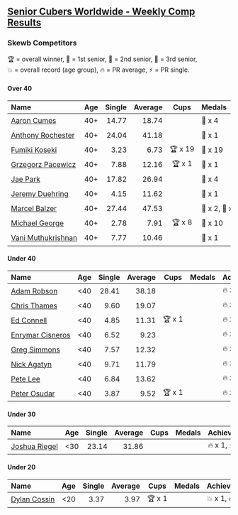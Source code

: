 <style>table {white-space: nowrap;}</style>

## [Senior Cubers Worldwide - Weekly Comp Results](/scw-comp/results/)
### Skewb Competitors

<span style="white-space: nowrap;">🏆 = overall winner</span>, <span style="white-space: nowrap;">🥇 = 1st senior</span>, <span style="white-space: nowrap;">🥈 = 2nd senior</span>, <span style="white-space: nowrap;">🥉 = 3rd senior</span>, <span style="white-space: nowrap;">💥 = overall record (age group)</span>, <span style="white-space: nowrap;">🔥 = PR average</span>, <span style="white-space: nowrap;">⚡ = PR single</span>.

#### Over 40

| Name | Age | Single | Average | Cups | Medals | Achievements |
| :-- | :--: | --: | --: | :--: | :-- | :-- |
| [Aaron Cumes](../../persons/aaron_cumes/skewb.md) | 40+ | 14.77 | 18.74 |  | 🥈 x 4 | 🔥 x 4, ⚡ x 2 |
| [Anthony Rochester](../../persons/anthony_rochester/skewb.md) | 40+ | 24.04 | 41.18 |  | 🥈 x 1 | 🔥 x 1, ⚡ x 1 |
| [Fumiki Koseki](../../persons/fumiki_koseki/skewb.md) | 40+ | 3.23 | 6.73 | 🏆 x 19 | 🥇 x 19 | 💥 x 4, 🔥 x 4, ⚡ x 4 |
| [Grzegorz Pacewicz](../../persons/grzegorz_pacewicz/skewb.md) | 40+ | 7.88 | 12.16 | 🏆 x 1 | 🥇 x 1 | 🔥 x 1, ⚡ x 1 |
| [Jae Park](../../persons/jae_park/skewb.md) | 40+ | 17.82 | 26.94 |  | 🥈 x 4 | 🔥 x 3, ⚡ x 3 |
| [Jeremy Duehring](../../persons/jeremy_duehring/skewb.md) | 40+ | 4.15 | 11.62 |  | 🥈 x 1 | 🔥 x 1, ⚡ x 1 |
| [Marcel Balzer](../../persons/marcel_balzer/skewb.md) | 40+ | 27.44 | 47.53 |  | 🥈 x 2, 🥉 x 1 | 🔥 x 3, ⚡ x 1 |
| [Michael George](../../persons/michael_george/skewb.md) | 40+ | 2.78 | 7.91 | 🏆 x 8 | 🥇 x 10 | 💥 x 4, 🔥 x 3, ⚡ x 2 |
| [Vani Muthukrishnan](../../persons/vani_muthukrishnan/skewb.md) | 40+ | 7.77 | 10.46 |  | 🥈 x 1 | 🔥 x 1, ⚡ x 1 |

#### Under 40

| Name | Age | Single | Average | Cups | Medals | Achievements |
| :-- | :--: | --: | --: | :--: | :-- | :-- |
| [Adam Robson](../../persons/adam_robson/skewb.md) | <40 | 28.41 | 38.18 |  |  | 🔥 x 1, ⚡ x 1 |
| [Chris Thames](../../persons/chris_thames/skewb.md) | <40 | 9.60 | 19.07 |  |  | 🔥 x 3, ⚡ x 2 |
| [Ed Connell](../../persons/ed_connell/skewb.md) | <40 | 4.85 | 11.31 | 🏆 x 1 |  | 🔥 x 3, ⚡ x 3 |
| [Enrymar Cisneros](../../persons/enrymar_cisneros/skewb.md) | <40 | 6.52 | 9.23 |  |  | 🔥 x 2, ⚡ x 4 |
| [Greg Simmons](../../persons/greg_simmons/skewb.md) | <40 | 7.57 | 12.32 |  |  | 🔥 x 1, ⚡ x 1 |
| [Nick Agatyn](../../persons/nick_agatyn/skewb.md) | <40 | 9.71 | 11.79 |  |  | 🔥 x 1, ⚡ x 1 |
| [Pete Lee](../../persons/pete_lee/skewb.md) | <40 | 6.84 | 13.62 |  |  | 🔥 x 2, ⚡ x 3 |
| [Peter Osudar](../../persons/peter_osudar/skewb.md) | <40 | 3.87 | 9.52 | 🏆 x 1 |  | 🔥 x 1, ⚡ x 1 |

#### Under 30

| Name | Age | Single | Average | Cups | Medals | Achievements |
| :-- | :--: | --: | --: | :--: | :-- | :-- |
| [Joshua Riegel](../../persons/joshua_riegel/skewb.md) | <30 | 23.14 | 31.86 |  |  | 🔥 x 1, ⚡ x 1 |

#### Under 20

| Name | Age | Single | Average | Cups | Medals | Achievements |
| :-- | :--: | --: | --: | :--: | :-- | :-- |
| [Dylan Cossin](../../persons/dylan_cossin/skewb.md) | <20 | 3.37 | 3.97 | 🏆 x 1 |  | 💥 x 1, 🔥 x 1, ⚡ x 1 |


<!-- Global site tag (gtag.js) - Google Analytics -->
<script async src="https://www.googletagmanager.com/gtag/js?id=UA-86348435-3"></script>
<script>window.dataLayer = window.dataLayer || []; function gtag() {dataLayer.push(arguments);} gtag('js', new Date()); gtag('config', 'UA-86348435-3');</script>
